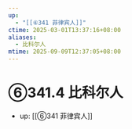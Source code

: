 ```yaml
---
up:
  - "[[⑥341 菲律宾人]]"
ctime: 2025-03-01T13:37:16+08:00
aliases:
  - 比科尔人
mtime: 2025-09-09T12:37:05+08:00
---
```


# ⑥341.4 比科尔人

- up: [[⑥341 菲律宾人]]
